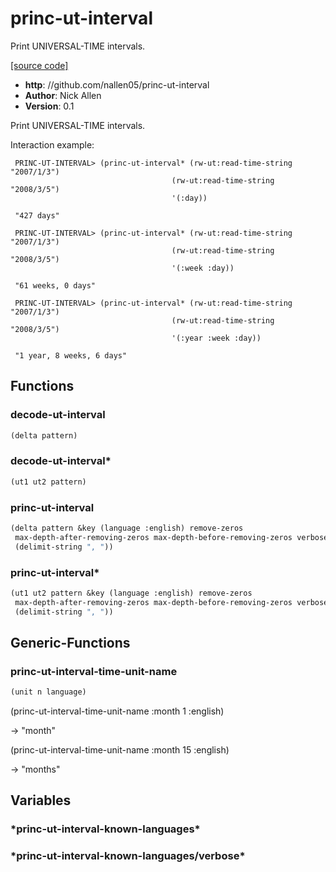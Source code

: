 # princ-ut-interval

Print UNIVERSAL-TIME intervals.

[[source code]](../princ-ut-interval.lisp)

- **http**: //github.com/nallen05/princ-ut-interval
- **Author**: Nick Allen
- **Version**: 0.1


 Print UNIVERSAL-TIME intervals.

 Interaction example:

     PRINC-UT-INTERVAL> (princ-ut-interval* (rw-ut:read-time-string "2007/1/3")
                                        (rw-ut:read-time-string "2008/3/5")
                                        '(:day))

     "427 days"

     PRINC-UT-INTERVAL> (princ-ut-interval* (rw-ut:read-time-string "2007/1/3")
                                        (rw-ut:read-time-string "2008/3/5")
                                        '(:week :day))

     "61 weeks, 0 days"

     PRINC-UT-INTERVAL> (princ-ut-interval* (rw-ut:read-time-string "2007/1/3")
                                        (rw-ut:read-time-string "2008/3/5")
                                        '(:year :week :day))

     "1 year, 8 weeks, 6 days"




## Functions
### decode-ut-interval

```lisp
(delta pattern)
```


### decode-ut-interval\*

```lisp
(ut1 ut2 pattern)
```


### princ-ut-interval

```lisp
(delta pattern &key (language :english) remove-zeros
 max-depth-after-removing-zeros max-depth-before-removing-zeros verbose
 (delimit-string ", "))
```


### princ-ut-interval\*

```lisp
(ut1 ut2 pattern &key (language :english) remove-zeros
 max-depth-after-removing-zeros max-depth-before-removing-zeros verbose
 (delimit-string ", "))
```


## Generic-Functions
### princ-ut-interval-time-unit-name

```lisp
(unit n language)
```

(princ-ut-interval-time-unit-name :month 1 :english)



-> "month"

   (princ-ut-interval-time-unit-name :month 15 :english)

   -> "months"
## Variables
### \*princ-ut-interval-known-languages\*
### \*princ-ut-interval-known-languages/verbose\*
